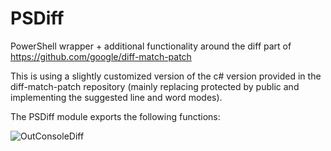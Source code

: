 # PSDiff
PowerShell wrapper + additional functionality around the diff part of https://github.com/google/diff-match-patch

This is using a slightly customized version of the c# version provided in the diff-match-patch repository (mainly replacing protected by public and implementing the suggested line and word modes).

The PSDiff module exports the following functions:

![OutConsoleDiff](C:\Scripts\ps1\PSDiff\OutConsoleDiff.PNG)